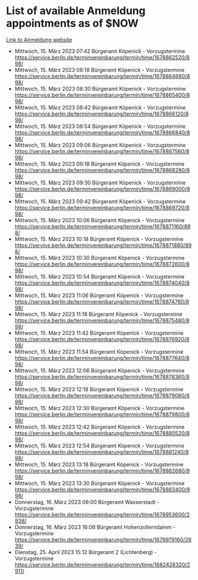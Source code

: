 # List of available Anmeldung appointments as of $NOW
[Link to Anmeldung website](https://service.berlin.de/terminvereinbarung/termin/tag.php?termin=1&anliegen[]=120686&dienstleisterlist=122210,122217,327316,122219,327312,122227,327314,122231,327346,122243,327348,122254,122252,329742,122260,329745,122262,329748,122271,327278,122273,327274,122277,327276,330436,122280,327294,122282,327290,122284,327292,122291,327270,122285,327266,122286,327264,122296,327268,150230,329760,122297,327286,122294,327284,122312,329763,122314,329775,122304,327330,122311,327334,122309,327332,317869,122281,327352,122279,329772,122283,122276,327324,122274,327326,122267,329766,122246,327318,122251,327320,122257,327322,122208,327298,122226,327300&herkunft=http%3A%2F%2Fservice.berlin.de%2Fdienstleistung%2F120686%2F)
- Mittwoch, 15. März 2023 07:42 Bürgeramt Köpenick - Vorzugstermine https://service.berlin.de/terminvereinbarung/termin/time/1678862520/898/
- Mittwoch, 15. März 2023 08:18 Bürgeramt Köpenick - Vorzugstermine https://service.berlin.de/terminvereinbarung/termin/time/1678864680/898/
- Mittwoch, 15. März 2023 08:30 Bürgeramt Köpenick - Vorzugstermine https://service.berlin.de/terminvereinbarung/termin/time/1678865400/898/
- Mittwoch, 15. März 2023 08:42 Bürgeramt Köpenick - Vorzugstermine https://service.berlin.de/terminvereinbarung/termin/time/1678866120/898/
- Mittwoch, 15. März 2023 08:54 Bürgeramt Köpenick - Vorzugstermine https://service.berlin.de/terminvereinbarung/termin/time/1678866840/898/
- Mittwoch, 15. März 2023 09:06 Bürgeramt Köpenick - Vorzugstermine https://service.berlin.de/terminvereinbarung/termin/time/1678867560/898/
- Mittwoch, 15. März 2023 09:18 Bürgeramt Köpenick - Vorzugstermine https://service.berlin.de/terminvereinbarung/termin/time/1678868280/898/
- Mittwoch, 15. März 2023 09:30 Bürgeramt Köpenick - Vorzugstermine https://service.berlin.de/terminvereinbarung/termin/time/1678869000/898/
- Mittwoch, 15. März 2023 09:42 Bürgeramt Köpenick - Vorzugstermine https://service.berlin.de/terminvereinbarung/termin/time/1678869720/898/
- Mittwoch, 15. März 2023 10:06 Bürgeramt Köpenick - Vorzugstermine https://service.berlin.de/terminvereinbarung/termin/time/1678871160/898/
- Mittwoch, 15. März 2023 10:18 Bürgeramt Köpenick - Vorzugstermine https://service.berlin.de/terminvereinbarung/termin/time/1678871880/898/
- Mittwoch, 15. März 2023 10:30 Bürgeramt Köpenick - Vorzugstermine https://service.berlin.de/terminvereinbarung/termin/time/1678872600/898/
- Mittwoch, 15. März 2023 10:54 Bürgeramt Köpenick - Vorzugstermine https://service.berlin.de/terminvereinbarung/termin/time/1678874040/898/
- Mittwoch, 15. März 2023 11:06 Bürgeramt Köpenick - Vorzugstermine https://service.berlin.de/terminvereinbarung/termin/time/1678874760/898/
- Mittwoch, 15. März 2023 11:18 Bürgeramt Köpenick - Vorzugstermine https://service.berlin.de/terminvereinbarung/termin/time/1678875480/898/
- Mittwoch, 15. März 2023 11:42 Bürgeramt Köpenick - Vorzugstermine https://service.berlin.de/terminvereinbarung/termin/time/1678876920/898/
- Mittwoch, 15. März 2023 11:54 Bürgeramt Köpenick - Vorzugstermine https://service.berlin.de/terminvereinbarung/termin/time/1678877640/898/
- Mittwoch, 15. März 2023 12:06 Bürgeramt Köpenick - Vorzugstermine https://service.berlin.de/terminvereinbarung/termin/time/1678878360/898/
- Mittwoch, 15. März 2023 12:18 Bürgeramt Köpenick - Vorzugstermine https://service.berlin.de/terminvereinbarung/termin/time/1678879080/898/
- Mittwoch, 15. März 2023 12:30 Bürgeramt Köpenick - Vorzugstermine https://service.berlin.de/terminvereinbarung/termin/time/1678879800/898/
- Mittwoch, 15. März 2023 12:42 Bürgeramt Köpenick - Vorzugstermine https://service.berlin.de/terminvereinbarung/termin/time/1678880520/898/
- Mittwoch, 15. März 2023 12:54 Bürgeramt Köpenick - Vorzugstermine https://service.berlin.de/terminvereinbarung/termin/time/1678881240/898/
- Mittwoch, 15. März 2023 13:18 Bürgeramt Köpenick - Vorzugstermine https://service.berlin.de/terminvereinbarung/termin/time/1678882680/898/
- Mittwoch, 15. März 2023 13:30 Bürgeramt Köpenick - Vorzugstermine https://service.berlin.de/terminvereinbarung/termin/time/1678883400/898/
- Donnerstag, 16. März 2023 09:00 Bürgeramt Wasserstadt - Vorzugstermine https://service.berlin.de/terminvereinbarung/termin/time/1678953600/2938/
- Donnerstag, 16. März 2023 16:06 Bürgeramt Hohenzollerndamm - Vorzugstermine https://service.berlin.de/terminvereinbarung/termin/time/1678979160/2839/
- Dienstag, 25. April 2023 15:12 Bürgeramt 2 (Lichtenberg) - Vorzugstermine https://service.berlin.de/terminvereinbarung/termin/time/1682428320/2911/
